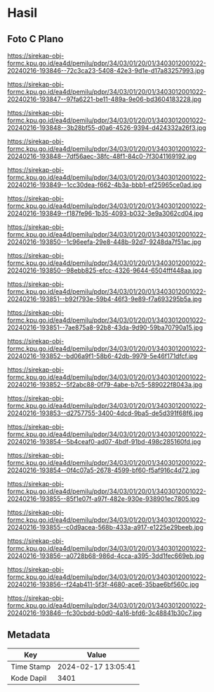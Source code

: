 # Hasil

## Foto C Plano

https://sirekap-obj-formc.kpu.go.id/ea4d/pemilu/pdpr/34/03/01/20/01/3403012001022-20240216-193846--72c3ca23-5408-42e3-9d1e-d17a83257993.jpg

https://sirekap-obj-formc.kpu.go.id/ea4d/pemilu/pdpr/34/03/01/20/01/3403012001022-20240216-193847--97fa6221-be11-489a-9e06-bd3604183228.jpg

https://sirekap-obj-formc.kpu.go.id/ea4d/pemilu/pdpr/34/03/01/20/01/3403012001022-20240216-193848--3b28bf55-d0a6-4526-9394-d424332a26f3.jpg

https://sirekap-obj-formc.kpu.go.id/ea4d/pemilu/pdpr/34/03/01/20/01/3403012001022-20240216-193848--7df56aec-38fc-48f1-84c0-7f3041169192.jpg

https://sirekap-obj-formc.kpu.go.id/ea4d/pemilu/pdpr/34/03/01/20/01/3403012001022-20240216-193849--1cc30dea-f662-4b3a-bbb1-ef25965ce0ad.jpg

https://sirekap-obj-formc.kpu.go.id/ea4d/pemilu/pdpr/34/03/01/20/01/3403012001022-20240216-193849--f187fe96-1b35-4093-b032-3e9a3062cd04.jpg

https://sirekap-obj-formc.kpu.go.id/ea4d/pemilu/pdpr/34/03/01/20/01/3403012001022-20240216-193850--1c96eefa-29e8-448b-92d7-9248da7f51ac.jpg

https://sirekap-obj-formc.kpu.go.id/ea4d/pemilu/pdpr/34/03/01/20/01/3403012001022-20240216-193850--98ebb825-efcc-4326-9644-6504fff448aa.jpg

https://sirekap-obj-formc.kpu.go.id/ea4d/pemilu/pdpr/34/03/01/20/01/3403012001022-20240216-193851--b92f793e-59b4-46f3-9e89-f7a693295b5a.jpg

https://sirekap-obj-formc.kpu.go.id/ea4d/pemilu/pdpr/34/03/01/20/01/3403012001022-20240216-193851--7ae875a8-92b8-43da-9d90-59ba70790a15.jpg

https://sirekap-obj-formc.kpu.go.id/ea4d/pemilu/pdpr/34/03/01/20/01/3403012001022-20240216-193852--bd06a9f1-58b6-42db-9979-5e46f171dfcf.jpg

https://sirekap-obj-formc.kpu.go.id/ea4d/pemilu/pdpr/34/03/01/20/01/3403012001022-20240216-193852--5f2abc88-0f79-4abe-b7c5-589022f8043a.jpg

https://sirekap-obj-formc.kpu.go.id/ea4d/pemilu/pdpr/34/03/01/20/01/3403012001022-20240216-193853--d2757755-3400-4dcd-9ba5-de5d391f68f6.jpg

https://sirekap-obj-formc.kpu.go.id/ea4d/pemilu/pdpr/34/03/01/20/01/3403012001022-20240216-193854--5b4ceaf0-ad07-4bdf-91bd-498c285160fd.jpg

https://sirekap-obj-formc.kpu.go.id/ea4d/pemilu/pdpr/34/03/01/20/01/3403012001022-20240216-193854--0f4c07a5-2678-4599-bf60-f5af916c4d72.jpg

https://sirekap-obj-formc.kpu.go.id/ea4d/pemilu/pdpr/34/03/01/20/01/3403012001022-20240216-193855--85f1e07f-a97f-482e-930e-938901ec7805.jpg

https://sirekap-obj-formc.kpu.go.id/ea4d/pemilu/pdpr/34/03/01/20/01/3403012001022-20240216-193855--c0d9acea-568b-433a-a917-e1225e29beeb.jpg

https://sirekap-obj-formc.kpu.go.id/ea4d/pemilu/pdpr/34/03/01/20/01/3403012001022-20240216-193856--a0728b68-986d-4cca-a395-3dd1fec669eb.jpg

https://sirekap-obj-formc.kpu.go.id/ea4d/pemilu/pdpr/34/03/01/20/01/3403012001022-20240216-193856--f24ab411-5f3f-4680-ace6-35bae6bf560c.jpg

https://sirekap-obj-formc.kpu.go.id/ea4d/pemilu/pdpr/34/03/01/20/01/3403012001022-20240216-193846--fc30cbdd-b0d0-4a16-bfd6-3c48841b30c7.jpg


## Metadata

| Key        | Value               |
| ---------- | ------------------- |
| Time Stamp | 2024-02-17 13:05:41 |
| Kode Dapil | 3401                |



